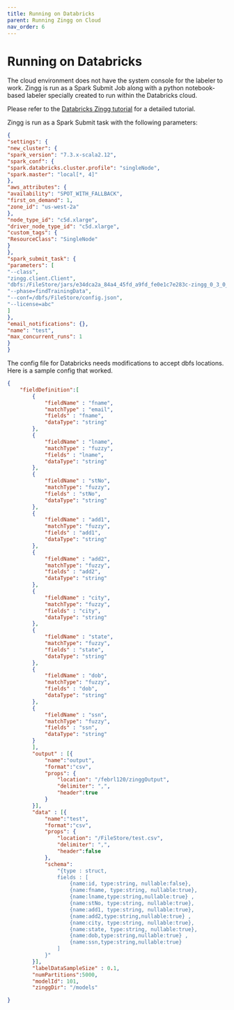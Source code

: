 ```yaml
---
title: Running on Databricks
parent: Running Zingg on Cloud
nav_order: 6
---
```


# Running on Databricks

The cloud environment does not have the system console for the labeler to work. Zingg is run as a Spark Submit Job along with a python notebook-based labeler specially created to run within the Databricks cloud.

Please refer to the [Databricks Zingg tutorial](https://medium.com/@sonalgoyal/identity-resolution-on-databricks-for-customer-360-591661bcafce) for a detailed tutorial.

Zingg is run as a Spark Submit task with the following parameters:

```json
{
"settings": {
"new_cluster": {
"spark_version": "7.3.x-scala2.12",
"spark_conf": {
"spark.databricks.cluster.profile": "singleNode",
"spark.master": "local[*, 4]"
},
"aws_attributes": {
"availability": "SPOT_WITH_FALLBACK",
"first_on_demand": 1,
"zone_id": "us-west-2a"
},
"node_type_id": "c5d.xlarge",
"driver_node_type_id": "c5d.xlarge",
"custom_tags": {
"ResourceClass": "SingleNode"
}
},
"spark_submit_task": {
"parameters": [
"--class",
"zingg.client.Client",
"dbfs:/FileStore/jars/e34dca2a_84a4_45fd_a9fd_fe0e1c7e283c-zingg_0_3_0_SNAPSHOT-aa6ea.jar",
"--phase=findTrainingData",
"--conf=/dbfs/FileStore/config.json",
"--license=abc"
]
},
"email_notifications": {},
"name": "test",
"max_concurrent_runs": 1
}
}
```

The config file for Databricks needs modifications to accept dbfs locations. Here is a sample config that worked.

```json
{	
	"fieldDefinition":[
		{
			"fieldName" : "fname",
			"matchType" : "email",
			"fields" : "fname",
			"dataType": "string" 
		},
		{
			"fieldName" : "lname",
			"matchType" : "fuzzy",
			"fields" : "lname",
			"dataType": "string" 
		},
		{
			"fieldName" : "stNo",
			"matchType": "fuzzy",
			"fields" : "stNo",
			"dataType": "string" 
		},
		{
			"fieldName" : "add1",
			"matchType": "fuzzy",
			"fields" : "add1",
			"dataType": "string" 
		},
		{
			"fieldName" : "add2",
			"matchType": "fuzzy",
			"fields" : "add2",
			"dataType": "string" 
		},
		{
			"fieldName" : "city",
			"matchType": "fuzzy",
			"fields" : "city",
			"dataType": "string" 
		},
		{
			"fieldName" : "state",
			"matchType": "fuzzy",
			"fields" : "state",
			"dataType": "string" 
		},
		{
			"fieldName" : "dob",
			"matchType": "fuzzy",
			"fields" : "dob",
			"dataType": "string" 
		},
		{
			"fieldName" : "ssn",
			"matchType": "fuzzy",
			"fields" : "ssn",
			"dataType": "string" 
		}
		],
		"output" : [{
			"name":"output", 
			"format":"csv", 
			"props": {
				"location": "/febrl120/zinggOutput",
				"delimiter": ",",
				"header":true
			}
		}],
		"data" : [{
			"name":"test", 
			"format":"csv", 
			"props": {
				"location": "/FileStore/test.csv",
				"delimiter": ",",
				"header":false					
			},
			"schema": 
				"{type : struct,
				fields : [ 
					{name:id, type:string, nullable:false}, 
					{name:fname, type:string, nullable:true},
					{name:lname,type:string,nullable:true} ,
					{name:stNo, type:string, nullable:true}, 
					{name:add1, type:string, nullable:true},
					{name:add2,type:string,nullable:true} ,
					{name:city, type:string, nullable:true}, 
					{name:state, type:string, nullable:true},
					{name:dob,type:string,nullable:true} ,
					{name:ssn,type:string,nullable:true}
				]
			}"
		}],
		"labelDataSampleSize" : 0.1,
		"numPartitions":5000,
		"modelId": 101,
		"zinggDir": "/models"

}
```
